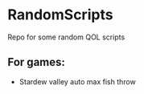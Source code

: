 # RandomScripts
Repo for some random QOL scripts

## For games:
- Stardew valley auto max fish throw
